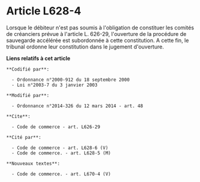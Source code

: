 # Article L628-4

Lorsque le débiteur n'est pas soumis à l'obligation de constituer les comités de créanciers prévue à l'article L. 626-29,
l'ouverture de la procédure de sauvegarde accélérée est subordonnée à cette constitution. A cette fin, le tribunal ordonne
leur constitution dans le jugement d'ouverture.

**Liens relatifs à cet article**

	**Codifié par**:

	  - Ordonnance n°2000-912 du 18 septembre 2000
	  - Loi n°2003-7 du 3 janvier 2003

	**Modifié par**:

	  - Ordonnance n°2014-326 du 12 mars 2014 - art. 48

	**Cite**:

	  - Code de commerce - art. L626-29

	**Cité par**:

	  - Code de commerce - art. L628-6 (V)
	  - Code de commerce. - art. L628-5 (M)

	**Nouveaux textes**:

	  - Code de commerce. - art. L670-4 (V)
